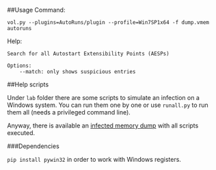 ##Usage
Command:

```vol.py --plugins=AutoRuns/plugin --profile=Win7SP1x64 -f dump.vmem autoruns```

Help:

```
Search for all Autostart Extensibility Points (AESPs)

Options:
    --match: only shows suspicious entries
```

##Help scripts

Under ```lab``` folder there are some scripts to simulate an infection on a Windows system. You can run them one by one or use ```runall.py``` to run them all (needs a privileged command line).

Anyway, there is available an [infected memory dump](https://drive.google.com/file/d/1f6E3mCQMu86UDk3j2PkHSbF63YJOctND/) with all scripts executed.

###Dependencies

```pip install pywin32``` in order to work with Windows registers.
